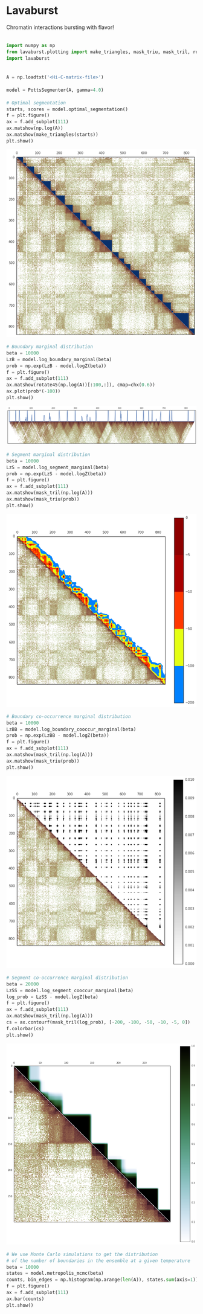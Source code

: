 # Lavaburst #

Chromatin interactions bursting with flavor!

```python

import numpy as np
from lavaburst.plotting import make_triangles, mask_triu, mask_tril, rotate45
import lavaburst


A = np.loadtxt('<Hi-C-matrix-file>')

model = PottsSegmenter(A, gamma=4.0)

# Optimal segmentation
starts, scores = model.optimal_segmentation()
f = plt.figure()
ax = f.add_subplot(111)
ax.matshow(np.log(A))
ax.matshow(make_triangles(starts))
plt.show()

```
![optimal segmentation](./docs/source/static/img/optimal.png)

```python
# Boundary marginal distribution
beta = 10000
LzB = model.log_boundary_marginal(beta)
prob = np.exp(LzB - model.logZ(beta))
f = plt.figure()
ax = f.add_subplot(111)
ax.matshow(rotate45(np.log(A))[:100,:]), cmap=chx(0.6))
ax.plot(prob*(-100))
plt.show()
```
![boundary marginal](./docs/source/static/img/b_marginal.png)

```python
# Segment marginal distribution
beta = 10000
LzS = model.log_segment_marginal(beta)
prob = np.exp(LzS - model.logZ(beta))
f = plt.figure()
ax = f.add_subplot(111)
ax.matshow(mask_tril(np.log(A)))
ax.matshow(mask_triu(prob))
plt.show()
```
![segment marginal](./docs/source/static/img/s_marginal.png)

```python
# Boundary co-occurrence marginal distribution
beta = 10000
LzBB = model.log_boundary_cooccur_marginal(beta)
prob = np.exp(LzBB - model.logZ(beta))
f = plt.figure()
ax = f.add_subplot(111)
ax.matshow(mask_tril(np.log(A)))
ax.matshow(mask_triu(prob))
plt.show()
```

![boundary co-marginal](./docs/source/static/img/bb_marginal.png)

```python
# Segment co-occurrence marginal distribution
beta = 20000
LzSS = model.log_segment_cooccur_marginal(beta)
log_prob = LzSS - model.logZ(beta)
f = plt.figure()
ax = f.add_subplot(111)
ax.matshow(mask_tril(np.log(A)))
cs = ax.contourf(mask_tril(log_prob), [-200, -100, -50, -10, -5, 0])
f.colorbar(cs)
plt.show()
```
![segment co-marginal](./docs/source/static/img/ss_marginal.png)

```python
# We use Monte Carlo simulations to get the distribution
# of the number of boundaries in the ensemble at a given temperature
beta = 10000
states = model.metropolis_mcmc(beta)
counts, bin_edges = np.histogram(np.arange(len(A)), states.sum(axis=1))
f = plt.figure()
ax = f.add_subplot(111)
ax.bar(counts)
plt.show()
```

```